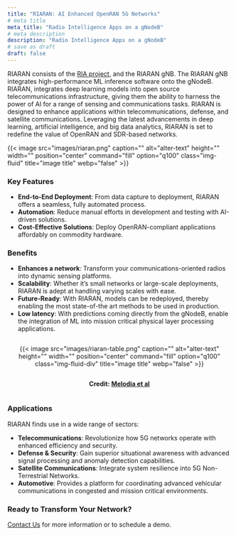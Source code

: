```yaml
---
title: "RIARAN: AI Enhanced OpenRAN 5G Networks"
# meta title
meta_title: "Radio Intelligence Apps on a gNodeB"
# meta description
description: "Radio Intelligence Apps on a gNodeB"
# save as draft
draft: false
---
```



<!-- ## Transforming Communications with State-of-the-Art Technology -->

RIARAN consists of the [RIA project](/radiointelligenceapps-suite/), and the RIARAN gNB. The RIARAN gNB integrates high-performance ML inference software onto the gNodeB. RIARAN, integrates deep learning models into open source telecommunications infrastructure, giving them the ability to harness the power of AI for a range of sensing and communications tasks. RIARAN is designed to enhance applications within telecommunications, defense, and satellite communications. Leveraging the latest advancements in deep learning, artificial intelligence, and big data analytics, RIARAN is set to redefine the value of OpenRAN and SDR-based networks.

{{< image src="images/riaran.png" caption="" alt="alter-text" height="" width="" position="center" command="fill" option="q100" class="img-fluid" title="image title"  webp="false" >}}






### Key Features

- **End-to-End Deployment**: From data capture to deployment, RIARAN offers a seamless, fully automated process.
- **Automation**: Reduce manual efforts in development and testing with  AI-driven solutions.
- **Cost-Effective Solutions**: Deploy OpenRAN-compliant applications affordably on commodity hardware.

### Benefits

- **Enhances a network**: Transform your communications-oriented radios into dynamic sensing platforms.
- **Scalability**: Whether it’s small networks or large-scale deployments, RIARAN is adept at handling varying scales with ease.
- **Future-Ready**: With RIARAN, models can be redeployed, thereby enabling the most state-of-the art methods to be used in production.
- **Low latency**: With predictions coming directly from the gNodeB, enable the integration of ML into mission critical physical layer processing applications.

<div class="div">

  {{< image src="images/riaran-table.png" caption="" alt="alter-text" height="" width="" position="center" command="fill" option="q100" class="img-fluid-div" title="image title" webp="false" >}}

  __Credit: [Melodia et al](https://arxiv.org/pdf/2203.02370.pdf)__
</div>

<style>

    .div {
        display: flex; 
        flex-direction: column; 
        align-items: center; 
        text-align: center;
    }

    .img-fluid-div {
        width: 50%;
    }

    @media screen and (max-width:1000px) {
        .img-fluid-div {
            width: 70%; 
        }
    }

    @media screen and (max-width:500px) {
        .img-fluid-div {
            width: 80%; 
        }
    }

</style>


### Applications

RIARAN finds use in a wide range of sectors:

- **Telecommunications**: Revolutionize how 5G networks operate with enhanced efficiency and security.
- **Defense & Security**: Gain superior situational awareness with advanced signal processing and anomaly detection capabilities.
- **Satellite Communications**: Integrate system resilience into 5G Non-Terrestrial Networks.
- **Automotive**: Provides a platform for coordinating advanced vehicular communications in congested and mission critical environments.

<!-- ## Why Choose RIARAN?

RIARAN stands out in the OpenRAN market. Unlike traditional solutions that treat radios as static components, RIARAN brings dynamic capabilities to your network. With RIARAN, experience the power of deep learning at the physical layer, transforming your network's efficiency and security. -->

### Ready to Transform Your Network?

[Contact Us](/contact/) for more information or to schedule a demo.



